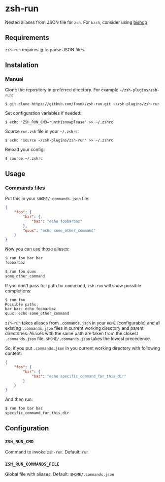 # zsh-run

Nested aliases from JSON file for `zsh`. For `bash`, consider using [bishop](https://github.com/stuartervine/bishop)

## Requirements

`zsh-run` requires [jq](https://stedolan.github.io/jq/) to parse JSON files.

## Instalation

### Manual

Clone the repository in preferred directory. For example `~/zsh-plugins/zsh-run`:

`$ git clone https://github.com/foxmk/zsh-run.git ~/zsh-plugins/zsh-run`

Set configuration variables if needed:

`$ echo 'ZSH_RUN_CMD=runthisnowplease' >> ~/.zshrc`

Source `run.zsh` file in your `~/.zshrc`:

`$ echo 'source ~/zsh-plugins/zsh-run' >> ~/.zshrc`

Reload your config:

`$ source ~/.zshrc`

## Usage

### Commands files

Put this in your `$HOME/.commands.json` file:

```json
{
    "foo": {
        "bar": {
            "baz": "echo foobarbaz"
        },
        "quux": "echo some_other_command"
    }
}
```

Now you can use those aliases:

```sh
$ run foo bar baz
foobarbaz

$ run foo quux
some_other_command
```

If you don't pass full path for command, `zsh-run` will show possible completions:

```sh
$ run foo
Possible paths:
bar baz: echo foobarbaz
quux: echo some_other_command
```

`zsh-run` takes aliases from `.commands.json` in your `HOME` (configurable) and all existing `.commands.json` files in current working directory and parent directories. Aliases with the same path are taken from the closest `.commands.json` file. `$HOME/.commands.json` takes the lowest precedence.

So, if you put `.commands.json` in you current working directory with following content:

```json
{
    "foo": {
        "bar": {
            "baz": "echo specific_command_for_this_dir"
        }
    }
}
```

And then run:

```sh
$ run foo bar baz
specific_command_for_this_dir
```

## Configuration

### `ZSH_RUN_CMD`

Command to invoke `zsh-run`. Default: `run`

### `ZSH_RUN_COMMANDS_FILE`

Global file with aliases. Default: `$HOME/.commands.json`
